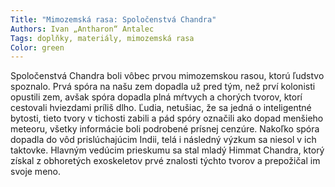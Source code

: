 ```yaml
---
Title: "Mimozemská rasa: Spoločenstvá Chandra"
Authors: Ivan „Antharon“ Antalec
Tags: doplňky, materiály, mimozemská rasa
Color: green
---
```

Spoločenstvá Chandra boli vôbec prvou mimozemskou
rasou, ktorú ľudstvo spoznalo. Prvá
spóra na našu zem dopadla už pred tým, než
prví kolonisti opustili zem, avšak spóra dopadla
plná mŕtvych a chorých tvorov, ktorí cestovali
hviezdami príliš dlho. Ľudia, netušiac, že sa jedná
o inteligentné bytosti, tieto tvory v tichosti zabili
a pád spóry označili ako dopad menšieho meteoru,
všetky informácie boli podrobené prísnej
cenzúre. Nakoľko spóra dopadla do vôd prislúchajúcim
Indii, telá i následný výzkum sa niesol
v ich taktovke. Hlavným vedúcim prieskumu sa
stal mladý Himmat Chandra, ktorý získal z obhoretých
exoskeletov prvé znalosti týchto tvorov a
prepožičal im svoje meno.
